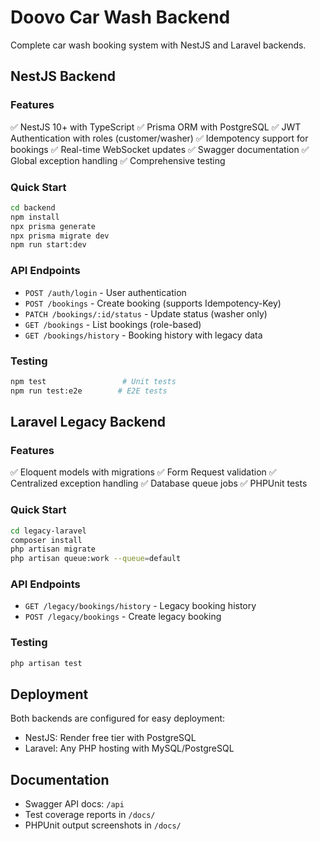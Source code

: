 # Doovo Car Wash Backend

Complete car wash booking system with NestJS and Laravel backends.

## NestJS Backend

### Features
✅ NestJS 10+ with TypeScript
✅ Prisma ORM with PostgreSQL
✅ JWT Authentication with roles (customer/washer)
✅ Idempotency support for bookings
✅ Real-time WebSocket updates
✅ Swagger documentation
✅ Global exception handling
✅ Comprehensive testing

### Quick Start
```bash
cd backend
npm install
npx prisma generate
npx prisma migrate dev
npm run start:dev
```

### API Endpoints
- `POST /auth/login` - User authentication
- `POST /bookings` - Create booking (supports Idempotency-Key)
- `PATCH /bookings/:id/status` - Update status (washer only)
- `GET /bookings` - List bookings (role-based)
- `GET /bookings/history` - Booking history with legacy data

### Testing
```bash
npm test                 # Unit tests
npm run test:e2e        # E2E tests
```

## Laravel Legacy Backend

### Features
✅ Eloquent models with migrations
✅ Form Request validation
✅ Centralized exception handling
✅ Database queue jobs
✅ PHPUnit tests

### Quick Start
```bash
cd legacy-laravel
composer install
php artisan migrate
php artisan queue:work --queue=default
```

### API Endpoints
- `GET /legacy/bookings/history` - Legacy booking history
- `POST /legacy/bookings` - Create legacy booking

### Testing
```bash
php artisan test
```

## Deployment

Both backends are configured for easy deployment:
- NestJS: Render free tier with PostgreSQL
- Laravel: Any PHP hosting with MySQL/PostgreSQL

## Documentation

- Swagger API docs: `/api`
- Test coverage reports in `/docs/`
- PHPUnit output screenshots in `/docs/`